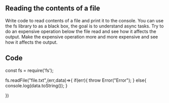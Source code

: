## Reading the contents of a file

Write code to read contents of a file and print it to the console.
You can use the fs library to as a black box, the goal is to understand async tasks.
Try to do an expensive operation below the file read and see how it affects the output.
Make the expensive operation more and more expensive and see how it affects the output.

## Code

const fs = require('fs');

fs.readFile("file.txt",(err,data)=>{
if(err){
throw Error("Error");
}
else{
console.log(data.toString());
}

})

